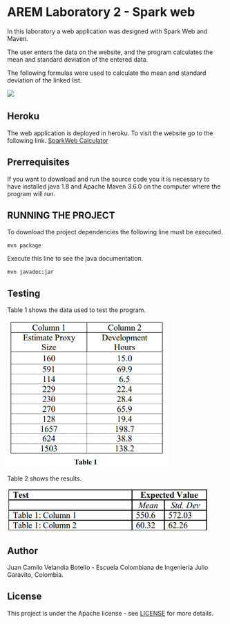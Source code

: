 # AREM Laboratory 2 - Spark web

In this laboratory a web application was designed with Spark Web and Maven.

The user enters the data on the website, and the program calculates the mean and standard deviation of the entered data.

The following formulas were used to calculate the mean and standard deviation of the linked list.

![](https://github.com/jcamilovelandiab/TareaMVNGIT/blob/master/images/formulas.PNG)

## Heroku

The web application is deployed in heroku. To visit the website go to the following link. [SparkWeb Calculator](https://sparklab2.herokuapp.com/inputdata "Heroku Page")

## Prerrequisites

If you want to download and run the source code you it is necessary to have installed java 1.8 and Apache Maven 3.6.0  on the computer where the program will run.

## RUNNING THE PROJECT

To download the project dependencies the following line must be executed.
```
mvn package
```

Execute this line to see the java documentation.
```
mvn javadoc:jar
```
## Testing

Table 1 shows the data used to test the program.

![](https://github.com/jcamilovelandiab/labHerokuAREM/blob/master/images/testingData.PNG)

Table 2 shows the results.

![](https://github.com/jcamilovelandiab/labHerokuAREM/blob/master/images/testingResults.PNG)

## Author

Juan Camilo Velandia Botello - Escuela Colombiana de Ingeniería Julio Garavito, Colombia.

## License

This project is under the Apache license - see [LICENSE](LICENSE.md) for more details.

